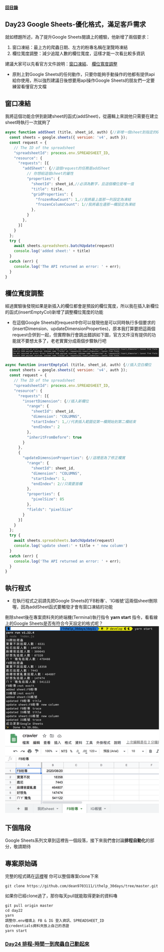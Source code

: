 #### [回目錄](../README.md)
## Day23 Google Sheets-優化格式，滿足客戶需求

就如標題所述，為了提升Google Sheets閱讀上的體驗，他新增了兩個要求：  
1. 窗口凍結：最上方的爬蟲日期、左方的粉專名稱在瀏覽時凍結
2. 欄位寬度調整：減少追蹤人數的欄位寬度，這樣才能一次看比較多資訊

建議大家可以先看官方文件說明：[窗口凍結](https://developers.google.com/sheets/api/reference/rest/v4/spreadsheets#gridproperties)、
[欄位寬度調整](https://developers.google.com/sheets/api/reference/rest/v4/spreadsheets/request#UpdateDimensionPropertiesRequest)  
* 原則上對Google Sheets的任何動作，只要你能夠手動操作的他都有提供api給你使用，所以強烈建議日後想要用api操作Google Sheets的朋友們一定要練習看懂官方文檔  

窗口凍結
------------------------
我將這個功能合併到創建sheet的函式(addSheet)，從邏輯上來說他只需要在建立sheet時執行一次就夠了
```js
async function addSheet (title, sheet_id, auth) {//新增一個sheet到指定的Google Sheets
  const sheets = google.sheets({ version: 'v4', auth });
  const request = {
    // The ID of the spreadsheet
    "spreadsheetId": process.env.SPREADSHEET_ID,
    "resource": {
      "requests": [{
        "addSheet": {//這個request的任務是addSheet
          // 你想給這個sheet的屬性
          "properties": {
            "sheetId": sheet_id,//必須為數字，且這個欄位是唯一值
            "title": title,
            "gridProperties": {
              "frozenRowCount": 1,//我將最上面那一列設定為凍結
              "frozenColumnCount": 1//我將最左邊那一欄設定為凍結
            },
          }
        },
      }]
    }
  };
  try {
    await sheets.spreadsheets.batchUpdate(request)
    console.log('added sheet:' + title)
  }
  catch (err) {
    console.log('The API returned an error: ' + err);
  }
}
```

欄位寬度調整
------------------------
經過實驗後發現如果是新插入的欄位都會是預設的欄位寬度，所以我在插入新欄位的函式(insertEmptyCol)新增了調整欄位寬度的功能  
* 在這個Google Sheets的request中你可以發現他是可以同時執行多個要求的(insertDimension、updateDimensionProperties)，原本我打算要把這兩個request合併到一起，但實際執行會跳出錯誤如下圖，官方文件沒有提供的功能就不要想太多了，老老實實分成兩個步驟執行吧  

    ![image](./article_img/terminalerr.png)  
```js
async function insertEmptyCol (title, sheet_id, auth) {//插入空白欄位
  const sheets = google.sheets({ version: 'v4', auth });
  const request = {
    // The ID of the spreadsheet
    "spreadsheetId": process.env.SPREADSHEET_ID,
    "resource": {
      "requests": [{
        "insertDimension": {//插入新欄位
          "range": {
            "sheetId": sheet_id,
            "dimension": "COLUMNS",
            "startIndex": 1,//代表插入範圍從第一欄開始到第二欄結束
            "endIndex": 2
          },
          "inheritFromBefore": true
        }
      },
      {
        "updateDimensionProperties": {//這裡是為了修正欄寬
          "range": {
            "sheetId": sheet_id,
            "dimension": "COLUMNS",
            "startIndex": 1,
            "endIndex": 2//只需要首欄
          },
          "properties": {
            "pixelSize": 85
          },
          "fields": "pixelSize"
        }
      }]
    }
  };
  try {
    await sheets.spreadsheets.batchUpdate(request)
    console.log('update sheet:' + title + ' new column')
  }
  catch (err) {
    console.log('The API returned an error: ' + err);
  }
}
```

執行程式
----
* 在執行程式之前請先把Google Sheets的'FB粉專'、'IG帳號'這兩個sheet刪除喔，因為addSheet函式要觸發才會有窗口凍結的功能  

刪除sheet後在專案資料夾的終端機(Terminal)執行指令 **yarn start** 指令，看看線上的Google Sheets是否有符合今天設定的格式呢？  
![image](./article_img/terminal.png)  
![image](./article_img/googlesheet.png)  

下個階段
------------------------
Google Sheets系列文章到這裡告一個段落，接下來我們會討論**排程自動化**的部分，敬請期待

專案原始碼
----
完整的程式碼在[這裡](https://github.com/dean9703111/ithelp_30days/tree/master/day22)喔
你可以整個專案clone下來  
```
git clone https://github.com/dean9703111/ithelp_30days/tree/master.git
```
如果你已經clone過了，那你每天pull就能取得更新的資料嚕  
```
git pull origin master
cd day22
yarn
調整你.env檔填上 FB & IG 登入資訊、SPREADSHEET_ID
在credentials資料夾放上自己的憑證
yarn start
```
### [Day24 排程-時間一到爬蟲自己動起來](/day24/README.md)